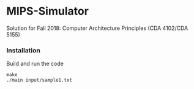 MIPS-Simulator
==============

Solution for Fall 2018: Computer Architecture Principles (CDA 4102/CDA 5155)

### Installation
Build and run the code
  ```Shell
  make
  ./main input/sample1.txt
  ```
